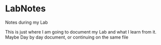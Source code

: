 # LabNotes
Notes during my Lab


This is just where I am going to document my Lab and what I learn from it. Maybe Day by day document, or continuing on the same file
